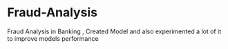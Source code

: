 # Fraud-Analysis
Fraud Analysis in Banking , Created Model and also experimented a lot of it to improve models performance
